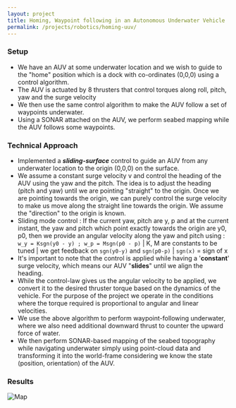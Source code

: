 ```yaml
---
layout: project
title: Homing, Waypoint following in an Autonomous Underwater Vehicle
permalink: /projects/robotics/homing-uuv/
---
```


### Setup
 - We have an AUV at some underwater location and we wish to guide to the "home" position which is a dock with co-ordinates (0,0,0) using a control algorithm.
 - The AUV is actuated by 8 thrusters that control torques along roll, pitch, yaw and the surge velocity
 - We then use the same control algorithm to make the AUV follow a set of waypoints underwater.
 - Using a SONAR attached on the AUV, we perform seabed mapping while the AUV follows some waypoints.

### Technical Approach
 - Implemented a ***sliding-surface*** control to guide an AUV from any underwater location to the origin (0,0,0) on the surface.
 - We assume a constant surge velocity v and control the heading of the AUV using the yaw and the pitch. The idea is to adjust the heading (pitch and yaw) until we are pointing "straight" to the origin. Once we are pointing towards the origin, we can purely control the surge velocity to make us move along the straight line towards the origin. We assume the "direction" to the origin is known.
 - Sliding mode control : If the current yaw, pitch are y, p and at the current instant, the yaw and pitch which point exactly towards the origin are y0, p0, then we provide an angular velocity along the yaw and pitch using :<br>
 `w_y = Ksgn(y0 - y) ; w_p = Msgn(p0 - p)`  | K, M are constants to be tuned | we get feedback on `sgn(y0-y)` and `sgn(p0-p)` | `sgn(x)` = sign of x
 - It's important to note that the control is applied while having a '**constant**' surge velocity, which means our AUV "**slides**" until we align the heading.
 - While the control-law gives us the angular velocity to be applied, we convert it to the desired thruster torque based on the dynamics of the vehicle. For the purpose of the project we operate in the conditions where the torque required is proportional to angular and linear velocities.
 - We use the above algorithm to perform waypoint-following underwater, where we also need additional downward thrust to counter the upward force of water.
 - We then perform SONAR-based mapping of the seabed topography while navigating underwater simply using point-cloud data and transforming it into the world-frame considering we know the state (position, orientation) of the AUV.

### Results

![Map]( /assets/img/projects/icp-map.jpg )